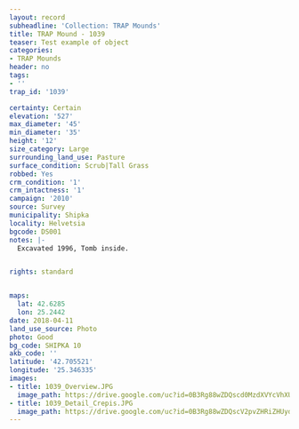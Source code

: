 ```yaml
---
layout: record
subheadline: 'Collection: TRAP Mounds'
title: TRAP Mound - 1039
teaser: Test example of object
categories:
- TRAP Mounds
header: no
tags:
- ''
trap_id: '1039'

certainty: Certain
elevation: '527'
max_diameter: '45'
min_diameter: '35'
height: '12'
size_category: Large
surrounding_land_use: Pasture
surface_condition: Scrub|Tall Grass
robbed: Yes
crm_condition: '1'
crm_intactness: '1'
campaign: '2010'
source: Survey
municipality: Shipka
locality: Helvetsia
bgcode: DS001
notes: |-
  Excavated 1996, Tomb inside.


rights: standard


maps:
  lat: 42.6285
  lon: 25.2442
date: 2018-04-11
land_use_source: Photo
photo: Good
bg_code: SHIPKA 10
akb_code: ''
latitude: '42.705521'
longitude: '25.346335'
images:
- title: 1039_Overview.JPG
  image_path: https://drive.google.com/uc?id=0B3Rg88wZDQscd0MzdXVYcVhXUnM
- title: 1039_Detail_Crepis.JPG
  image_path: https://drive.google.com/uc?id=0B3Rg88wZDQscV2pvZHRiZHUydlk
---
```

